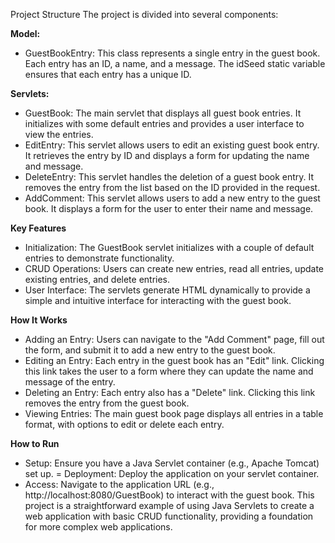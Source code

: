 Project Structure
The project is divided into several components:

**Model:**
- GuestBookEntry: This class represents a single entry in the guest book. Each entry has an ID, a name, and a message. The idSeed static variable ensures that each entry has a unique ID.

**Servlets:**
- GuestBook: The main servlet that displays all guest book entries. It initializes with some default entries and provides a user interface to view the entries.
- EditEntry: This servlet allows users to edit an existing guest book entry. It retrieves the entry by ID and displays a form for updating the name and message.
- DeleteEntry: This servlet handles the deletion of a guest book entry. It removes the entry from the list based on the ID provided in the request.
- AddComment: This servlet allows users to add a new entry to the guest book. It displays a form for the user to enter their name and message.
  
**Key Features**
- Initialization: The GuestBook servlet initializes with a couple of default entries to demonstrate functionality.
- CRUD Operations: Users can create new entries, read all entries, update existing entries, and delete entries.
- User Interface: The servlets generate HTML dynamically to provide a simple and intuitive interface for interacting with the guest book.
  
**How It Works**
- Adding an Entry: Users can navigate to the "Add Comment" page, fill out the form, and submit it to add a new entry to the guest book.
- Editing an Entry: Each entry in the guest book has an "Edit" link. Clicking this link takes the user to a form where they can update the name and message of the entry.
- Deleting an Entry: Each entry also has a "Delete" link. Clicking this link removes the entry from the guest book.
- Viewing Entries: The main guest book page displays all entries in a table format, with options to edit or delete each entry.
  
**How to Run**
- Setup: Ensure you have a Java Servlet container (e.g., Apache Tomcat) set up.
= Deployment: Deploy the application on your servlet container.
- Access: Navigate to the application URL (e.g., http://localhost:8080/GuestBook) to interact with the guest book.
This project is a straightforward example of using Java Servlets to create a web application with basic CRUD functionality, providing a foundation for more complex web applications.
